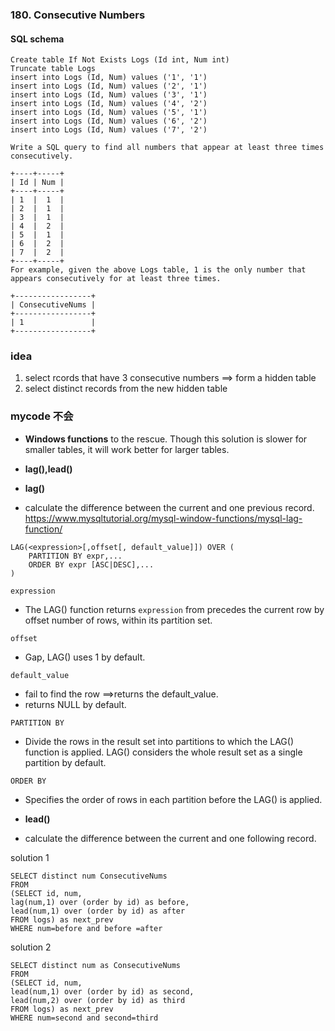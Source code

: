### 180. Consecutive Numbers

#### SQL schema
```mysql
Create table If Not Exists Logs (Id int, Num int)
Truncate table Logs
insert into Logs (Id, Num) values ('1', '1')
insert into Logs (Id, Num) values ('2', '1')
insert into Logs (Id, Num) values ('3', '1')
insert into Logs (Id, Num) values ('4', '2')
insert into Logs (Id, Num) values ('5', '1')
insert into Logs (Id, Num) values ('6', '2')
insert into Logs (Id, Num) values ('7', '2')
```

```
Write a SQL query to find all numbers that appear at least three times consecutively.

+----+-----+
| Id | Num |
+----+-----+
| 1  |  1  |
| 2  |  1  |
| 3  |  1  |
| 4  |  2  |
| 5  |  1  |
| 6  |  2  |
| 7  |  2  |
+----+-----+
For example, given the above Logs table, 1 is the only number that appears consecutively for at least three times.

+-----------------+
| ConsecutiveNums |
+-----------------+
| 1               |
+-----------------+
```

### idea
1. select rcords that have 3 consecutive numbers ==> form a hidden table
2. select distinct records from the new hidden table

### mycode 不会
* **Windows functions** to the rescue. Though this solution is slower for smaller tables, it will work better for larger tables.
* **lag(),lead()**

* **lag()**
* calculate the difference between the current and one previous record.
https://www.mysqltutorial.org/mysql-window-functions/mysql-lag-function/

```mysql
LAG(<expression>[,offset[, default_value]]) OVER (
    PARTITION BY expr,...
    ORDER BY expr [ASC|DESC],...
)
```

`expression`
* The LAG() function returns `expression` from precedes the current row by offset number of rows,  within its partition set.

`offset`
* Gap, LAG() uses 1 by default.

`default_value`
* fail to find the row ==>returns the default_value. 
* returns NULL by default.

`PARTITION BY`
* Divide the rows in the result set into partitions to which the LAG() function is applied. 
 LAG() considers the whole result set as a single partition by default.

`ORDER BY`
* Specifies the order of rows in each partition before the LAG() is applied.


* **lead()**
* calculate the difference between the current and one following record.

solution 1
```mysql
SELECT distinct num ConsecutiveNums
FROM
(SELECT id, num,
lag(num,1) over (order by id) as before,
lead(num,1) over (order by id) as after
FROM logs) as next_prev
WHERE num=before and before =after
```
solution 2
```mysql
SELECT distinct num as ConsecutiveNums
FROM
(SELECT id, num,
lead(num,1) over (order by id) as second,
lead(num,2) over (order by id) as third
FROM logs) as next_prev
WHERE num=second and second=third
```
